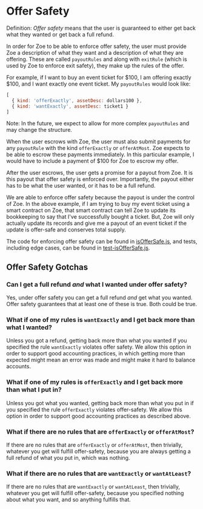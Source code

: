 # Offer Safety

Definition: *Offer safety* means that the user is guaranteed to either
get back what they wanted or get back a full refund. 

In order for Zoe to be able to enforce offer safety, the user must
provide Zoe a description of what they want and a description of what
they are offering. These are called `payoutRules` and along with
`exitRule` (which is used by Zoe to enforce exit safety), they make up
the rules of the offer. 

For example, if I want to buy an event ticket for $100, I am offering
exactly $100, and I want exactly one event ticket. My `payoutRules`
would look like:

```js
[ 
  { kind: 'offerExactly', assetDesc: dollars100 }, 
  { kind: 'wantExactly', assetDesc: ticket1 }
]
```
Note: In the future, we expect to allow for more complex `payoutRules`
and may change the structure. 

When the user escrows with Zoe, the user must also submit payments for any
`payoutRule` with the kind `offerExactly` or `offerAtMost`. Zoe
expects to be able to escrow these payments immediately. In this
particular example, I would have to include a payment of $100 for Zoe
to escrow my offer.

After the user escrows, the user gets a promise for a payout from Zoe.
It is this payout that offer safety is enforced over. Importantly, the
payout either has to be what the user wanted, or it has to be a full
refund. 

We are able to enforce offer safety because the payout is under the
control of Zoe. In the above example, if I am trying to buy my event
ticket using a smart contract on Zoe, that smart contract can tell Zoe
to update its bookkeeping to say that I've successfully bought a
ticket. But, Zoe will only actually update its records and give me a
payout of an event ticket if the update is offer-safe and conserves
total supply. 

The code for enforcing offer safety can be found in
[isOfferSafe.js](/core/zoe/zoe/isOfferSafe.js), and tests, including
edge cases, can be found in [test-isOfferSafe.js](/test/unitTests/core/zoe/test-isOfferSafe.js).

## Offer Safety Gotchas

### Can I get a full refund *and* what I wanted under offer safety?

Yes, under offer safety you can get a full refund *and* get what you
wanted. Offer safety guarantees that at least one of these is true.
Both could be true.

### What if one of my rules is `wantExactly` and I get back more than what I wanted?

Unless you got a refund, getting back more than what you wanted if you
specified the rule `wantExactly` violates offer safety. We allow this
option in order to support good accounting practices, in which getting
more than expected might mean an error was made and might make it hard
to balance accounts.

### What if one of my rules is `offerExactly` and I get back more than what I put in? 

Unless you got what you wanted, getting back more than what you put in
if you specified the rule `offerExactly` violates offer-safety. We
allow this option in order to support good accounting practices as
described above.

### What if there are no rules that are `offerExactly` or `offerAtMost`?

If there are no rules that are `offerExactly` or `offerAtMost`, then
trivially, whatever you get will fulfill offer-safety, because you are
always getting a full refund of what you put in, which was nothing. 

### What if there are no rules that are `wantExactly` or `wantAtLeast`?

If there are no rules that are `wantExactly` or `wantAtLeast`, then
trivially, whatever you get will fulfill offer-safety, because you
specified nothing about what you want, and so anything fulfills that.
